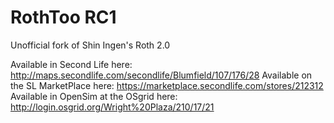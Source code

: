 # RothToo RC1
Unofficial fork of Shin Ingen's Roth 2.0

Available in Second Life here: http://maps.secondlife.com/secondlife/Blumfield/107/176/28
Available on the SL MarketPlace here: https://marketplace.secondlife.com/stores/212312
Available in OpenSim at the OSgrid here: http://login.osgrid.org/Wright%20Plaza/210/17/21
